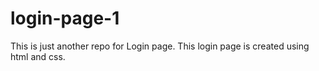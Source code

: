 # login-page-1
This is just another repo for Login page.
This login page is created using html and css.
